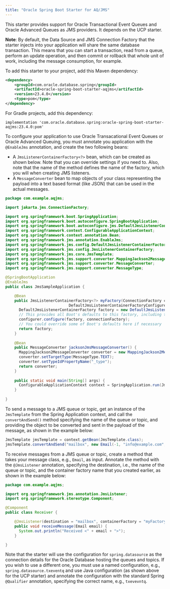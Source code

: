 ```yaml
---
title: "Oracle Spring Boot Starter for AQ/JMS"
---
```


This starter provides support for Oracle Transactional Event Queues and Oracle Advanced Queues
as JMS providers.  It depends on the UCP starter.

**Note**: By default, the Data Source and JMS Connection Factory that the starter injects into
your application will share the same database transaction.  This means that you can start a
transaction, read from a queue, perform an update operation, and then commit or rollback that
whole unit of work, including the message consumption, for example.

To add this starter to your project, add this Maven dependency:

```xml
<dependency>
    <groupId>com.oracle.database.spring</groupId>
    <artifactId>oracle-spring-boot-starter-aqjms</artifactId>
    <version>23.4.0</version>
    <type>pom</type>
</dependency>
```

For Gradle projects, add this dependency:

```
implementation 'com.oracle.database.spring:oracle-spring-boot-starter-aqjms:23.4.0:pom'
```

To configure your application to use Oracle Transacational Event Queues or Oracle Advanced
Queuing, you must annotate you application with the `@EnableJms` annotation, and create the
two following beans:

* A `JmsListenerContainerFactory<?>` bean, which can be created as shown below.  Note that
  you can override settings if you need to.  Also, note that the name of the method defines
  the name of the factory, which you will when creating JMS listeners.
* A `MessageConverter` bean to map objects of your class representing the payload into a
  text based format (like JSON) that can be used in the actual messages.  

```java
package com.example.aqjms;

import jakarta.jms.ConnectionFactory;

import org.springframework.boot.SpringApplication;
import org.springframework.boot.autoconfigure.SpringBootApplication;
import org.springframework.boot.autoconfigure.jms.DefaultJmsListenerContainerFactoryConfigurer;
import org.springframework.context.ConfigurableApplicationContext;
import org.springframework.context.annotation.Bean;
import org.springframework.jms.annotation.EnableJms;
import org.springframework.jms.config.DefaultJmsListenerContainerFactory;
import org.springframework.jms.config.JmsListenerContainerFactory;
import org.springframework.jms.core.JmsTemplate;
import org.springframework.jms.support.converter.MappingJackson2MessageConverter;
import org.springframework.jms.support.converter.MessageConverter;
import org.springframework.jms.support.converter.MessageType;

@SpringBootApplication
@EnableJms
public class JmsSampleApplication {

	@Bean
	public JmsListenerContainerFactory<?> myFactory(ConnectionFactory connectionFactory,
							DefaultJmsListenerContainerFactoryConfigurer configurer) {
	  DefaultJmsListenerContainerFactory factory = new DefaultJmsListenerContainerFactory();
	  // This provides all Boot's defaults to this factory, including the message converter
	  configurer.configure(factory, connectionFactory);
	  // You could override some of Boot's defaults here if necessary
	  return factory;
	}
  
	@Bean
	public MessageConverter jacksonJmsMessageConverter() {
	  MappingJackson2MessageConverter converter = new MappingJackson2MessageConverter();
	  converter.setTargetType(MessageType.TEXT);
	  converter.setTypeIdPropertyName("_type");
	  return converter;
	}
  
	public static void main(String[] args) {
	  ConfigurableApplicationContext context = SpringApplication.run(JmsSampleApplication.class, args);
	}
  
}
```

To send a message to a JMS queue or topic, get an instance of the `JmsTemplate` from the Spring
Application context, and call the `convertAndSend()` method specifying the name of the queue or
topic, and providing the object to be converted and sent in the payload of the message, as shown
in the example below:

```java
JmsTemplate jmsTemplate = context.getBean(JmsTemplate.class);
jmsTemplate.convertAndSend("mailbox", new Email(-1, "info@example.com", "Hello"));
```

To receive messages from a JMS queue or topic, create a method that takes your message class, e.g., `Email`,
as input.  Annotate the method with the `@JmsListener` annotation, specifying the destination, i.e., the name of
the queue or topic, and the container factory name that you created earlier, as shown in the example below:

```java
package com.example.aqjms;

import org.springframework.jms.annotation.JmsListener;
import org.springframework.stereotype.Component;

@Component
public class Receiver {

    @JmsListener(destination = "mailbox", containerFactory = "myFactory")
    public void receiveMessage(Email email) {
      System.out.println("Received <" + email + ">");
    }

}
```

Note that the starter will use the configuration for `spring.datasource` as the connection
details for the Oracle Database hosting the queues and topics.  If you wish to use a different
one, you must use a named configuration, e.g., `spring.datasource.txeventq` and use Java
configuration (as shown above for the UCP starter) and annotate the configuration with
the standard Spring `@Qualifier` annotation, specifying the correct name, e.g., `txevevntq`.